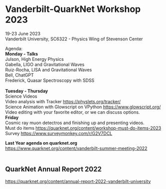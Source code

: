 # Vanderbilt-QuarkNet Workshop 2023
19-23 June 2023<br>
Vanderbilt University, SC6322 - Physics Wing of Stevenson Center<br>

Agenda:<br>
**Monday - Talks**<br>
Julson, High Energy Physics<br>
Gabella, LIGO and Gravitational Waves<br>
Ruiz-Rocha, LISA and Gravitational Waves<br>
Bell, ChatGPT<br>
Frederick, Quasar Spectroscopy with SDSS<br>
<br>
**Tuesday - Thursday**<br>
Science Videos<br>
Video analysis with Tracker  https://physlets.org/tracker/<br>
Science Animation with Glowscript on VPython   https://www.glowscript.org/<br>
Video editing with your favorite editor, or we can discuss options.
<br>
**Friday**<br>
Cosmic ray muon detectros and finishing up and presenting videos.<br>
Must do items  https://quarknet.org/content/workshop-must-do-items-2023 <br>
Survey   https://www.surveymonkey.com/r/G2V7DCL <br>

**Last Year agenda on quarknet.org**
https://www.quarknet.org/content/vanderbilt-summer-meeting-2022 <br>
<br>


## QuarkNet Annual Report 2022
https://quarknet.org/content/annual-report-2022-vanderbilt-university


